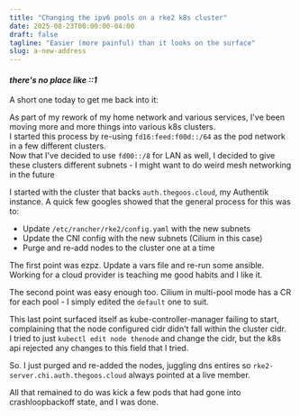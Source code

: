 ```yaml
---
title: "Changing the ipv6 pools on a rke2 k8s cluster"
date: 2025-08-23T00:00:00-04:00
draft: false
tagline: "Easier (more painful) than it looks on the surface"
slug: a-new-address
---
```


#### *there's no place like ::1*

A short one today to get me back into it:

As part of my rework of my home network and various services, I've been moving more and more things into various k8s clusters. \
I started this process by re-using `fd16:feed:f00d::/64` as the pod network in a few different clusters. \
Now that I've decided to use `fd00::/8` for LAN as well, I decided to give these clusters different subnets - I might want to do weird mesh networking in the future

I started with the cluster that backs `auth.thegoos.cloud`, my Authentik instance. A quick few googles showed that the general process for this was to:

- Update `/etc/rancher/rke2/config.yaml` with the new subnets
- Update the CNI config with the new subnets (Cilium in this case)
- Purge and re-add nodes to the cluster one at a time

The first point was ezpz. Update a vars file and re-run some ansible. Working for a cloud provider is teaching me good habits and I like it.

The second point was easy enough too. Cilium in multi-pool mode has a CR for each pool - I simply edited the `default` one to suit.

This last point surfaced itself as kube-controller-manager failing to start, complaining that the node configured cidr didn't fall within the cluster cidr. \
I tried to just `kubectl edit node thenode` and change the cidr, but the k8s api rejected any changes to this field that I tried.

So. I just purged and re-added the nodes, juggling dns entires so `rke2-server.chi.auth.thegoos.cloud` always pointed at a live member.

All that remained to do was kick a few pods that had gone into crashloopbackoff state, and I was done.
